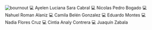 ![bournout](https://media1.giphy.com/media/qgQUggAC3Pfv687qPC/giphy.gif?cid=ecf05e478cgsjhz6argalx43b40lwnst1qy28njtgel71ni1&rid=giphy.gif&ct=g)
:computer: Ayelen Luciana Sara Cabral
:computer: Nicolas Pedro Bogado
:computer: Nahuel Roman Alaniz
:computer: Camila Belén Gonzalez
:computer: Eduardo Montes
:computer: Nadia Flores Cruz
:computer: Cintia Analy Contrera
:computer: Juaquín Zabala


